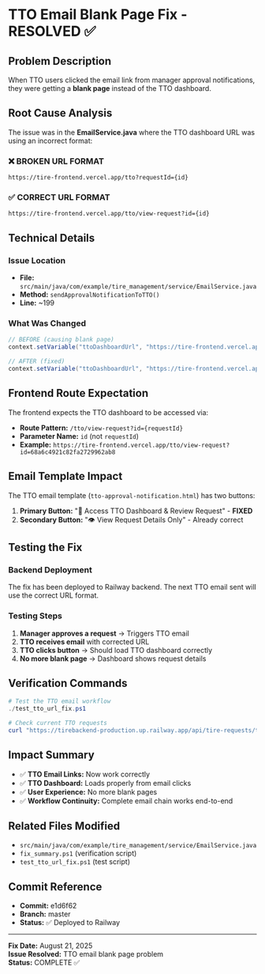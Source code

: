 # TTO Email Blank Page Fix - RESOLVED ✅

## Problem Description
When TTO users clicked the email link from manager approval notifications, they were getting a **blank page** instead of the TTO dashboard.

## Root Cause Analysis
The issue was in the **EmailService.java** where the TTO dashboard URL was using an incorrect format:

### ❌ BROKEN URL FORMAT
```
https://tire-frontend.vercel.app/tto?requestId={id}
```

### ✅ CORRECT URL FORMAT  
```
https://tire-frontend.vercel.app/tto/view-request?id={id}
```

## Technical Details

### Issue Location
- **File:** `src/main/java/com/example/tire_management/service/EmailService.java`
- **Method:** `sendApprovalNotificationToTTO()`
- **Line:** ~199

### What Was Changed
```java
// BEFORE (causing blank page)
context.setVariable("ttoDashboardUrl", "https://tire-frontend.vercel.app/tto?requestId=" + request.getId());

// AFTER (fixed)
context.setVariable("ttoDashboardUrl", "https://tire-frontend.vercel.app/tto/view-request?id=" + request.getId());
```

## Frontend Route Expectation
The frontend expects the TTO dashboard to be accessed via:
- **Route Pattern:** `/tto/view-request?id={requestId}`
- **Parameter Name:** `id` (not `requestId`)
- **Example:** `https://tire-frontend.vercel.app/tto/view-request?id=68a6c4921c82fa2729962ab8`

## Email Template Impact
The TTO email template (`tto-approval-notification.html`) has two buttons:
1. **Primary Button:** "🔧 Access TTO Dashboard & Review Request" - **FIXED**
2. **Secondary Button:** "👁️ View Request Details Only" - Already correct

## Testing the Fix

### Backend Deployment
The fix has been deployed to Railway backend. The next TTO email sent will use the correct URL format.

### Testing Steps
1. **Manager approves a request** → Triggers TTO email
2. **TTO receives email** with corrected URL
3. **TTO clicks button** → Should load TTO dashboard correctly
4. **No more blank page** → Dashboard shows request details

## Verification Commands
```powershell
# Test the TTO email workflow
./test_tto_url_fix.ps1

# Check current TTO requests 
curl "https://tirebackend-production.up.railway.app/api/tire-requests/tto/requests"
```

## Impact Summary
- ✅ **TTO Email Links:** Now work correctly
- ✅ **TTO Dashboard:** Loads properly from email clicks  
- ✅ **User Experience:** No more blank pages
- ✅ **Workflow Continuity:** Complete email chain works end-to-end

## Related Files Modified
- `src/main/java/com/example/tire_management/service/EmailService.java`
- `fix_summary.ps1` (verification script)
- `test_tto_url_fix.ps1` (test script)

## Commit Reference
- **Commit:** e1d6f62
- **Branch:** master
- **Status:** ✅ Deployed to Railway

---
**Fix Date:** August 21, 2025  
**Issue Resolved:** TTO email blank page problem  
**Status:** COMPLETE ✅
